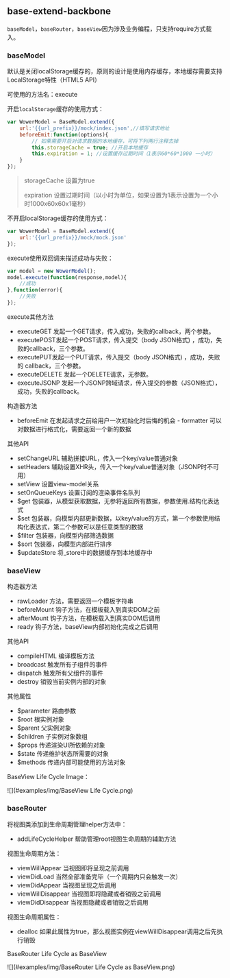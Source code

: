 ## base-extend-backbone

`baseModel`，`baseRouter`，`baseView`因为涉及业务编程，只支持require方式载入。

### baseModel

默认是关闭localStorage缓存的，原则的设计是使用内存缓存，本地缓存需要支持LocalStorage特性（HTML5 API）

可使用的方法名：execute

开启`localStorage`缓存的使用方式：

```JavaScript
var WowerModel = BaseModel.extend({
    url:'{{url_prefix}}/mock/index.json',//填写请求地址
	beforeEmit:function(options){
		// 如果需要开启对请求数据的本地缓存，可将下列两行注释去掉
		this.storageCache = true; //开启本地缓存
		this.expiration = 1; //设置缓存过期时间（1表示60*60*1000 一小时）
	}
});
```

> storageCache 设置为true
>
> expiration 设置过期时间（以小时为单位，如果设置为1表示设置为一个小时1000x60x60x1毫秒）

不开启localStorage缓存的使用方式：

```JavaScript
var WowerModel = BaseModel.extend({
    url:'{{url_prefix}}/mock/mock.json'
});
```

execute使用双回调来描述成功与失败：

```JavaScript
var model = new WowerModel();
model.execute(function(response,model){
    //成功
},function(error){
    //失败
});
```

execute其他方法

- executeGET 发起一个GET请求，传入成功，失败的callback，两个参数。
- executePOST发起一个POST请求，传入提交（body JSON格式) ，成功，失败的callback，三个参数。
- executePUT发起一个PUT请求，传入提交（body JSON格式) ，成功，失败的 callback，三个参数。
- executeDELETE 发起一个DELETE请求，无参数。
- executeJSONP 发起一个JSONP跨域请求，传入提交的参数（JSON格式），成功，失败的callback。

构造器方法

- beforeEmit 在发起请求之前给用户一次初始化时后悔的机会 - formatter 可以对数据进行格式化，需要返回一个新的数据

其他API

- setChangeURL 辅助拼接URL，传入一个key/value普通对象
- setHeaders 辅助设置XHR头，传入一个key/value普通对象（JSONP时不可用）
- setView 设置view-model关系
- setOnQueueKeys 设置订阅的渲染事件名队列
- $get 包装器，从模型获取数据，无参将返回所有数据，参数使用.结构化表达式
- $set 包装器，向模型内部更新数据，以key/value的方式，第一个参数使用结构化表达式，第二个参数可以是任意类型的数据
- $filter 包装器，向模型内部筛选数据
- $sort 包装器，向模型内部进行排序
- $updateStore 将_store中的数据缓存到本地缓存中

### baseView

构造器方法

- rawLoader 方法，需要返回一个模板字符串
- beforeMount 钩子方法，在模板载入到真实DOM之前
- afterMount 钩子方法，在模板载入到真实DOM后调用
- ready 钩子方法，baseView内部初始化完成之后调用

其他API

- compileHTML 编译模板方法
- broadcast 触发所有子组件的事件
- dispatch 触发所有父组件的事件
- destroy 销毁当前实例内部的对象

其他属性

- $parameter 路由参数
- $root 根实例对象
- $parent 父实例对象
- $children 子实例对象数组
- $props 传递渲染UI所依赖的对象
- $state 传递维护状态所需要的对象
- $methods 传递内部可能使用的方法对象

BaseView Life Cycle Image：

![](#examples/img/BaseView Life Cycle.png)

### baseRouter

将视图类添加到生命周期管理helper方法中：

- addLifeCycleHelper 帮助管理root视图生命周期的辅助方法

视图生命周期方法：

- viewWillAppear 当视图即将呈现之前调用
- viewDidLoad 当然全部准备完毕（一个周期内只会触发一次）
- viewDidAppear 当视图呈现之后调用
- viewWillDisappear 当视图即将隐藏或者销毁之前调用
- viewDidDisappear 当视图隐藏或者销毁之后调用

视图生命周期属性：

- dealloc 如果此属性为true，那么视图实例在viewWillDisappear调用之后先执行销毁

BaseRouter Life Cycle as BaseView

![](#examples/img/BaseRouter Life Cycle as BaseView.png)